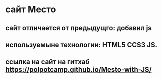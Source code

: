 # сайт Место
## сайт отличается от предыдущго: добавил js
## используемыне технологии: HTML5 CCS3 JS.
## ссылка на сайт на гитхаб https://polpotcamp.github.io/Mesto-with-JS/